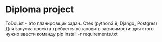 # Diploma project
ToDoList - это планировщик задач.
Cтек (python3.9, Django, Postgres)
Для запуска проекта требуется установить зависимости: для этого нужно ввести команду pip install -r requirements.txt